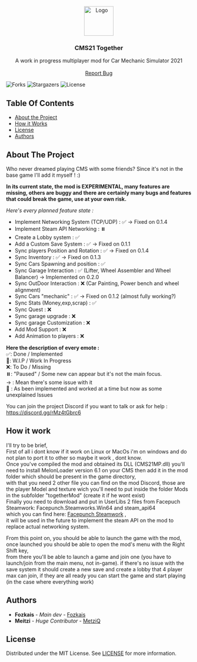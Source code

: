 <br/>
<p align="center">
  <a href="https://github.com/Fozkais/CMS21-Together">
    <img src="https://cdn.discordapp.com/icons/1076513862897119232/1150ebb5d3f306736e1a1cd080465b82.webp?size=96" alt="Logo" width="80" height="80">
  </a>

  <h3 align="center">CMS21 Together</h3>

  <p align="center">
    A work in progress multiplayer mod for Car Mechanic Simulator 2021
    <br/>
    <br/>
    <a href="https://discord.gg/rxnXWGCES9">Report Bug</a>
  </p>
</p>

![Forks](https://img.shields.io/github/forks/Fozkais/CMS21-Together?style=social) ![Stargazers](https://img.shields.io/github/stars/Fozkais/CMS21-Together?style=social) ![License](https://img.shields.io/github/license/Fozkais/CMS21-Together) 

## Table Of Contents

* [About the Project](#about-the-project)
* [How it Works](#how-it-work)
*  [License](#license)
* [Authors](#authors)

## About The Project

Who never dreamed playing CMS with some friends?  Since it's not in the base game I'll add it myself ! :)

**In its current state, the mod is EXPERIMENTAL, many features are missing, others are buggy and there are certainly many bugs and features that could break the game, use at your own risk.**

*Here's every planned feature state :*

* Implement Networking System (TCP/UDP) : ✅ -> Fixed on 0.1.4
* Implement Steam API Networking : ⏸️
* Create a Lobby system : ✅
* Add a Custom Save System : ✅ -> Fixed on 0.1.1
* Sync players Position and Rotation : ✅ -> Fixed on 0.1.4
* Sync Inventory : ✅ -> Fixed on 0.1.3
* Sync Cars Spawning and position : ✅
* Sync Garage Interaction : ✅ (Lifter, Wheel Assembler and Wheel Balancer) -> Implemented on 0.2.0
* Sync OutDoor Interaction : ❌ (Car Painting, Power bench and wheel alignment)
* Sync Cars "mechanic" : ✅ -> Fixed on 0.1.2 (almost fully working?)
* Sync Stats (Money,exp,scrap) : ✅
* Sync Quest : ❌
* Sync garage upgrade : ❌
* Sync garage Customization : ❌
* Add Mod Support : ❌
* Add Animation to players : ❌

**Here the description of every emote :**
<br/>
✅: Done / Implemented 
<br/>
🚧: W.I.P / Work In Progress
<br/>
❌: To Do / Missing
<br/>
⏸️: "Paused" / Some new can appear but it's not the main focus.
<br/>
-> : Mean there's some issue with it
<br/>
🔴 : As been implemented and worked at a time but now as some unexplained Issues

You can join the project Discord if you want to talk or ask for help : 
https://discord.gg/rMz4tGbrc6
## How it work

I'll try to be brief,
<br/>
First of all i dont know if it work on Linux or MacOs i'm on windows and do not plan to port it to other so maybe it work , dont know. 
<br/>
Once you've compiled the mod and obtained its DLL (CMS21MP.dll) you'll need to install MelonLoader version 6.1 on your CMS then add it in the mod folder which should be present in the game directory, 
<br/>
with that you need 2 other file you can find on the mod Discord, those are the player Model and texture wich you'll need to put inside the folder Mods in the subfolder "togetherMod" (create it if he wont exist)
<br/>
Finally you need to download and put in UserLibs 2 files from Facepuch Steamwork: Facepunch.Steamworks.Win64 and steam_api64
<br/>
which you can find here: [Facepunch Steamwork](https://github.com/Facepunch/Facepunch.Steamworks) , 
<br/>
it will be used in the future to implement the steam API on the mod to replace actual networking system.

From this point on, you should be able to launch the game with the mod, once launched you should be able to open the mod's menu with the Right Shift key, 
<br/>
from there you'll be able to launch a game and join one (you have to launch/join from the main menu, not in-game). 
if there's no issue with the save system it should create a new save and create a lobby that 4 player max can join,
if they are all ready you can start the game and start playing (in the case where everything work)

## Authors

* **Fozkais** - *Main dev* - [Fozkais](https://github.com/Fozkais)
*  **Meitzi** - *Huge Contributor* - [MetziQ](https://www.nexusmods.com/carmechanicsimulator2021/users/151281813)

## License

Distributed under the MIT License. See [LICENSE](https://github.com/Fozkais/CMS21-Together/blob/MainMod/LICENSE) for more information.
